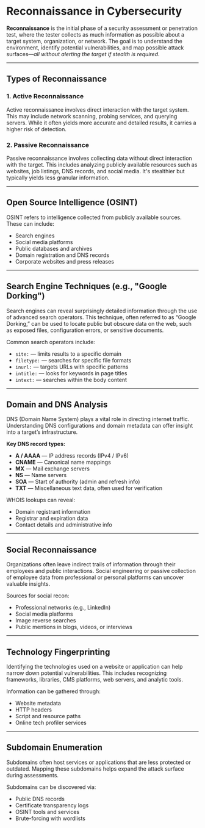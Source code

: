 # Reconnaissance in Cybersecurity

**Reconnaissance** is the initial phase of a security assessment or penetration test, where the tester collects as much information as possible about a target system, organization, or network. The goal is to understand the environment, identify potential vulnerabilities, and map possible attack surfaces—*all without alerting the target if stealth is required*.

---

## Types of Reconnaissance

### 1. Active Reconnaissance

Active reconnaissance involves direct interaction with the target system. This may include network scanning, probing services, and querying servers. While it often yields more accurate and detailed results, it carries a higher risk of detection.

### 2. Passive Reconnaissance

Passive reconnaissance involves collecting data without direct interaction with the target. This includes analyzing publicly available resources such as websites, job listings, DNS records, and social media. It's stealthier but typically yields less granular information.

---

## Open Source Intelligence (OSINT)

OSINT refers to intelligence collected from publicly available sources. These can include:

* Search engines
* Social media platforms
* Public databases and archives
* Domain registration and DNS records
* Corporate websites and press releases

---

## Search Engine Techniques (e.g., "Google Dorking")

Search engines can reveal surprisingly detailed information through the use of advanced search operators. This technique, often referred to as “Google Dorking,” can be used to locate public but obscure data on the web, such as exposed files, configuration errors, or sensitive documents.

Common search operators include:

* `site:` — limits results to a specific domain
* `filetype:` — searches for specific file formats
* `inurl:` — targets URLs with specific patterns
* `intitle:` — looks for keywords in page titles
* `intext:` — searches within the body content

---

## Domain and DNS Analysis

DNS (Domain Name System) plays a vital role in directing internet traffic. Understanding DNS configurations and domain metadata can offer insight into a target’s infrastructure.

**Key DNS record types:**

* **A / AAAA** — IP address records (IPv4 / IPv6)
* **CNAME** — Canonical name mappings
* **MX** — Mail exchange servers
* **NS** — Name servers
* **SOA** — Start of authority (admin and refresh info)
* **TXT** — Miscellaneous text data, often used for verification

WHOIS lookups can reveal:

* Domain registrant information
* Registrar and expiration data
* Contact details and administrative info

---

## Social Reconnaissance

Organizations often leave indirect trails of information through their employees and public interactions. Social engineering or passive collection of employee data from professional or personal platforms can uncover valuable insights.

Sources for social recon:

* Professional networks (e.g., LinkedIn)
* Social media platforms
* Image reverse searches
* Public mentions in blogs, videos, or interviews

---

## Technology Fingerprinting

Identifying the technologies used on a website or application can help narrow down potential vulnerabilities. This includes recognizing frameworks, libraries, CMS platforms, web servers, and analytic tools.

Information can be gathered through:

* Website metadata
* HTTP headers
* Script and resource paths
* Online tech profiler services

---

## Subdomain Enumeration

Subdomains often host services or applications that are less protected or outdated. Mapping these subdomains helps expand the attack surface during assessments.

Subdomains can be discovered via:

* Public DNS records
* Certificate transparency logs
* OSINT tools and services
* Brute-forcing with wordlists
